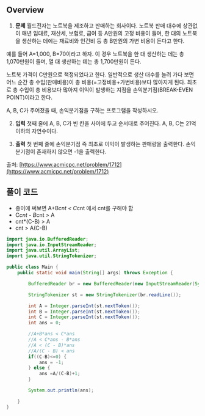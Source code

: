 ## Overview
1. **문제**
월드전자는 노트북을 제조하고 판매하는 회사이다. 노트북 판매 대수에 상관없이 매년 임대료, 재산세, 보험료, 급여 등 A만원의 고정 비용이 들며, 한 대의 노트북을 생산하는 데에는 재료비와 인건비 등 총 B만원의 가변 비용이 든다고 한다.

예를 들어 A=1,000, B=70이라고 하자. 이 경우 노트북을 한 대 생산하는 데는 총 1,070만원이 들며, 열 대 생산하는 데는 총 1,700만원이 든다.

노트북 가격이 C만원으로 책정되었다고 한다. 일반적으로 생산 대수를 늘려 가다 보면 어느 순간 총 수입(판매비용)이 총 비용(=고정비용+가변비용)보다 많아지게 된다. 최초로 총 수입이 총 비용보다 많아져 이익이 발생하는 지점을 손익분기점(BREAK-EVEN POINT)이라고 한다.

A, B, C가 주어졌을 때, 손익분기점을 구하는 프로그램을 작성하시오.

2. **입력**
첫째 줄에 A, B, C가 빈 칸을 사이에 두고 순서대로 주어진다. A, B, C는 21억 이하의 자연수이다.

3. **출력**
첫 번째 줄에 손익분기점 즉 최초로 이익이 발생하는 판매량을 출력한다. 손익분기점이 존재하지 않으면 -1을 출력한다.

출처: [https://www.acmicpc.net/problem/1712](https://www.acmicpc.net/problem/1712)

## 풀이 코드
- 종이에 써보면 A+B*cnt < C*cnt 에서 cnt를 구해야 함
- C*cnt - B*cnt > A
- cnt*(C-B) > A
- cnt > A(C-B)

```java
import java.io.BufferedReader;
import java.io.InputStreamReader;
import java.util.ArrayList;
import java.util.StringTokenizer;

public class Main {
	public static void main(String[] args) throws Exception {

		BufferedReader br = new BufferedReader(new InputStreamReader(System.in));

		StringTokenizer st = new StringTokenizer(br.readLine());

		int A = Integer.parseInt(st.nextToken());
		int B = Integer.parseInt(st.nextToken());
		int C = Integer.parseInt(st.nextToken());
		int ans = 0;

		//A+B*ans < C*ans
		//A < C*ans - B*ans
		//A < (C - B)*ans
		//A/(C - B) < ans
		if((C-B)<=0) {
			ans = -1;
		} else {
			ans =A/(C-B)+1;
		}

		System.out.println(ans);

	}
}
```

